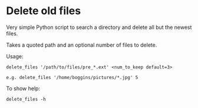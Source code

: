# Delete old files

Very simple Python script to search a directory and delete all but the newest files.

Takes a quoted path and an optional number of files to delete.

Usage:

    delete_files '/path/to/files/pre_*.ext' <num_to_keep default=3>

    e.g. delete_files '/home/boggins/pictures/*.jpg' 5

To show help:

    delete_files -h

